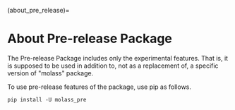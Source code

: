 (about_pre_release)=
# About Pre-release Package

The Pre-release Package includes only the experimental features. That is, it is supposed to be used in addition to, not as a replacement of, a specific version of "molass" package.  

To use pre-release features of the package, use pip as follows.

```
pip install -U molass_pre
```
